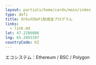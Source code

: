 ```yaml
---
layout: partials/home/cards/main/index
type: defi
title: OrbsのDeFi助成金プログラム
links:
  - link.md
lat: 47.2286086
lng: 65.2093197
countryCode: KZ
---
```


エコシステム：Ethereum / BSC / Polygon
